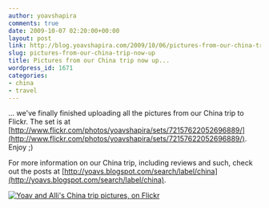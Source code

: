 ```yaml
---
author: yoavshapira
comments: true
date: 2009-10-07 02:20:00+00:00
layout: post
link: http://blog.yoavshapira.com/2009/10/06/pictures-from-our-china-trip-now-up/
slug: pictures-from-our-china-trip-now-up
title: Pictures from our China trip now up...
wordpress_id: 1671
categories:
- china
- travel
---
```


... we've finally finished uploading all the pictures from our China trip to Flickr.  The set is at [http://www.flickr.com/photos/yoavshapira/sets/72157622052696889/](http://www.flickr.com/photos/yoavshapira/sets/72157622052696889/).  Enjoy ;)

  


For more information on our China trip, including reviews and such, check out the posts at [http://yoavs.blogspot.com/search/label/china](http://yoavs.blogspot.com/search/label/china).

[![Yoav and Alli's China trip pictures, on Flickr](http://farm3.static.flickr.com/2646/3867578979_e4d4ddec3f.jpg)](http://www.flickr.com/photos/yoavshapira/sets/72157622052696889/)  


  

